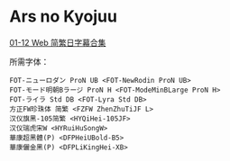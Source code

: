 # Ars no Kyojuu

[01-12 Web 简繁日字幕合集](https://github.com/Nekomoekissaten-SUB/Nekomoekissaten-MIR-Subs/releases/download/subtitle_pkg/Ars_Web_JPCH.7z)

所需字体：
```
FOT-ニューロダン ProN UB <FOT-NewRodin ProN UB>
FOT-モード明朝Bラージ ProN H <FOT-ModeMinBLarge ProN H>
FOT-ライラ Std DB <FOT-Lyra Std DB>
方正FW珍珠体 简繁 <FZFW ZhenZhuTiJF L>
汉仪旗黑-105简繁 <HYQiHei-105JF>
汉仪瑞虎宋W <HYRuiHuSongW>
華康超黑體(P) <DFPHeiUBold-B5>
華康儷金黑(P) <DFPLiKingHei-XB>
```

